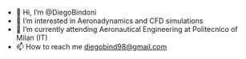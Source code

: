 - 👋 Hi, I’m @DiegoBindoni
- 👀 I’m interested in Aeronadynamics and CFD simulations
- 🌱 I’m currently attending Aeronautical Engineering at Politecnico of Milan (IT)
- 📫 How to reach me diegobind98@gmail.com

<!---
DiegoBindoni/DiegoBindoni is a ✨ special ✨ repository because its `README.md` (this file) appears on your GitHub profile.
You can click the Preview link to take a look at your changes.
--->
